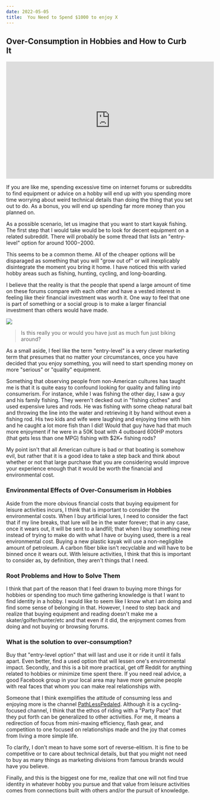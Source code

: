 ```yaml
---
date: 2022-05-05
title:  You Need to Spend $1000 to enjoy X
---
```


## Over-Consumption in Hobbies and How to Curb It

<iframe width="560" height="315" src="https://www.youtube-nocookie.com/embed/4ZK8Z8hulFg" title="YouTube video player" frameborder="0" allow="accelerometer; autoplay; clipboard-write; encrypted-media; gyroscope; picture-in-picture" allowfullscreen></iframe>

If you are like me, spending excessive time on internet forums or subreddits to find equipment or advice on a hobby will end up with you spending more time worrying about weird technical details than doing the thing that you set out to do. As a bonus, you will end up spending far more money than you planned on. 

As a possible scenario, let us imagine that you want to start kayak fishing. The first step that I would take would be to look for decent equipment on a related subreddit. There will probably be some thread that lists an "entry-level" option for around $1000-$2000. 

This seems to be a common theme. All of the cheaper options will be disparaged as something that you will "grow out of" or will inexplicably disintegrate the moment you bring it home. I have noticed this with varied hobby areas such as fishing, hunting, cycling, and long-boarding. 

I believe that the reality is that the people that spend a large amount of time on these forums compare with each other and have a vested interest in feeling like their financial investment was worth it. One way to feel that one is part of something or a social group is to make a larger financial investment than others would have made.

<img src="https://images.unsplash.com/photo-1516820612845-a13894592046?ixlib=rb-1.2.1&ixid=MnwxMjA3fDB8MHxwaG90by1wYWdlfHx8fGVufDB8fHx8&auto=format&fit=crop&w=1470&q=80">

> Is this really you or would you have just as much fun just biking around?


As a small aside, I feel like the term "entry-level" is a very clever marketing term that presumes that no matter your circumstances, once you have decided that you enjoy something, you will need to start spending money on more "serious" or "quality" equipment. 

Something that observing people from non-American cultures has taught me is that it is quite easy to confound looking for quality and falling into consumerism. For instance, while I was fishing the other day, I saw a guy and his family fishing. They weren't decked out in "fishing clothes" and used expensive lures and rods. He was fishing with some cheap natural bait and throwing the line into the water and retrieving it by hand without even a fishing rod. His two kids and wife were laughing and enjoying time with him and he caught a lot more fish than I did! Would that guy have had that much more enjoyment if he were in a 50K boat with 4 outboard 600HP motors (that gets less than one MPG) fishing with $2K+ fishing rods?

My point isn't that all American culture is bad or that boating is somehow evil, but rather that it is a good idea to take a step back and think about whether or not that large purchase that you are considering would improve your experience enough that it would be worth the financial and environmental cost. 

### Environmental Effects of Over-Consumerism in Hobbies

Aside from the more obvious financial costs that buying equipment for leisure activities incurs, I think that is important to consider the environmental costs. When I buy artificial lures, I need to consider the fact that if my line breaks, that lure will be in the water forever; that in any case, once it wears out, it will be sent to a landfill; that when I buy something new instead of trying to make do with what I have or buying used, there is a real environmental cost. Buying a new plastic kayak will use a non-negligible amount of petroleum. A carbon fiber bike isn't recyclable and will have to be binned once it wears out. With leisure activities, I think that this is important to consider as, by definition, they aren't things that I need. 

### Root Problems and How to Solve Them

I think that part of the reason that I feel drawn to buying more things for hobbies or spending too much time gathering knowledge is that I want to find identity in a hobby. I would like to seem like I know what I am doing and find some sense of belonging in that. However, I need to step back and realize that buying equipment and reading doesn't make me a skater/golfer/hunter/etc and that even if it did, the enjoyment comes from doing and not buying or browsing forums. 


### What is the solution to over-consumption?

Buy that "entry-level option" that will last and use it or ride it until it falls apart. Even better, find a used option that will lessen one's environmental impact. Secondly, and this is a bit more practical, get off Reddit for anything related to hobbies or minimize time spent there. If you need real advice, a good Facebook group in your local area may have more genuine people with real faces that whom you can make real relationships with.

Someone that I think exemplifies the attitude of consuming less and enjoying more is the channel [PathLessPedaled](https://www.youtube.com/c/PathLessPedaledTV/featured). Although it is a cycling-focused channel, I think that the ethos of riding with a "Party Pace" that they put forth can be generalized to other activities. For me, it means a redirection of focus from mini-maxing efficiency, flash gear, and competition to one focused on relationships made and the joy that comes from living a more simple life. 

To clarify, I don't mean to have some sort of reverse-elitism. It is fine to be competitive or to care about technical details, but that you might not need to buy as many things as marketing divisions from famous brands would have you believe. 

Finally, and this is the biggest one for me, realize that one will not find true identity in whatever hobby you pursue and that value from leisure activities comes from connections built with others and/or the pursuit of knowledge. 


